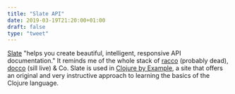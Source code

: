 ```yaml
---
title: "Slate API"
date: 2019-03-19T21:20:00+01:00
draft: false
type: "tweet"
---
```


[Slate](https://github.com/lord/slate) "helps you create beautiful, intelligent, responsive API documentation." It
reminds me of the whole stack of [racco](https://rtomayko.github.io/rocco/rocco.html) (probably dead), [docco](http://ashkenas.com/docco/) (sill live) & Co.
Slate is used in [Clojure by Example](https://kimh.github.io/clojure-by-example/#about), a site that offers an original and very
instructive approach to learning the basics of the Clojure language.
